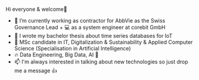 Hi everyone & welcome👋
- 💊 I’m currently working as contractor for AbbVie as the Swiss Governance Lead + 💻 as a system engineer at corebit GmbH
- 📝 I wrote my bachelor thesis about time series databases for IoT
- 🌱 MSc candidate in IT, Digitalization & Sustainability & Applied Computer Science (Specialisation in Artificial Intelligence)
- 🔥 Data Engineering, Big Data, AI 🔔
- 📫 I'm always interested in talking about new technologies so just drop me a message 👍
